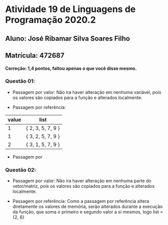 # Atividade 19 de Linguagens de Programação 2020.2

## Aluno: José Ribamar Silva Soares Filho
## Matrícula: 472687
#### Correção: 1,4 pontos, faltou apenas o que você disse mesmo.

### Questão 01:

- Passagem por valor: Não ira haver alteração em nenhuma variável, poís os valores são copiados para a função e alterados localmente.

- Passagem por referência: 

value | list
------|-----
1 | { 2, 3, 5, 7, 9 }
1 | { 3, 2, 5, 7, 9 }
2 | { 3, 1, 5, 7, 9 }

- Passagem por 

### Questão 02:

- Passagem por valor: Não ira haver alteração em nenhuma parte do vetor/matriz, poís os valores são copiados para a função e alterados localmente.

- Passagem por referência: Como a passagem por referência altera diretamente os valores de memória, serão alterados durante a execução da função, que soma o primeiro e segundo valor a si mesmos, logo list = {2, 6}
